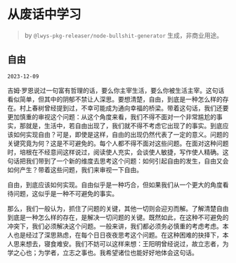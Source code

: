 # 从废话中学习

> by `@lwys-pkg-releaser/node-bullshit-generator` 生成，非商业用途。

## 自由

`2023-12-09`

吉姆·罗恩说过一句富有哲理的话，要么你主宰生活，要么你被生活主宰。这句话看似简单，但其中的阴郁不禁让人深思。要想清楚，自由，到底是一种怎么样的存在。村上春树曾经提到过，不幸可能成为通向幸福的桥梁。带着这句话，我们还要更加慎重的审视这个问题：从这个角度来看，我们不得不面对一个非常尴尬的事实，那就是，生活中，若自由出现了，我们就不得不考虑它出现了的事实。到底应该如何实现自由？可是，即使是这样，自由的出现仍然代表了一定的意义。问题的关键究竟为何？这是不可避免的。每个人都不得不面对这些问题。在面对这种问题时，培根在不经意间这样说过，阅读使人充实，会谈使人敏捷，写作使人精确。这句话把我们带到了一个新的维度去思考这个问题：如何引起自由的发生，自由又会如何产生？带着这些问题，我们来审视一下自由。

自由，到底应该如何实现。自由似乎是一种巧合，但如果我们从一个更大的角度看待问题，这似乎是一种不可避免的事实。

那么，我们一般认为，抓住了问题的关键，其他一切则会迎刃而解。了解清楚自由到底是一种怎么样的存在，是解决一切问题的关键。既然如此，在这种不可避免的冲突下，我们必须解决这个问题。一般来讲，我们都必须务必慎重的考虑考虑。本人也是经过了深思熟虑，在每个日日夜夜思考这个问题。在这种困难的抉择下，本人思来想去，寝食难安。我们不妨可以这样来想：王阳明曾经说过，故立志者，为学之心也；为学者，立志之事也。我希望诸位也能好好地体会这句话。